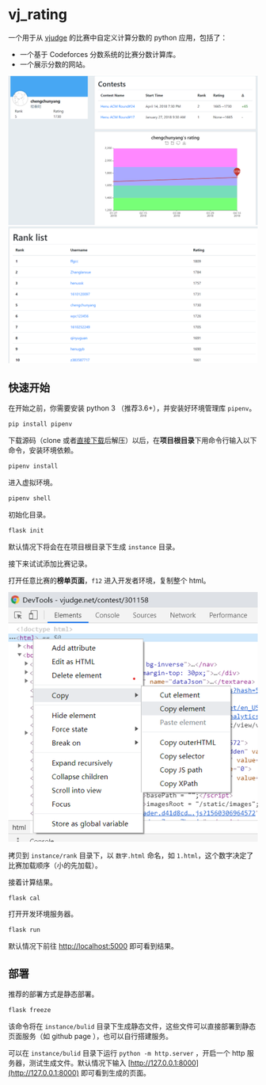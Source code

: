 # vj_rating

一个用于从 [vjudge](https://vjudge.net) 的比赛中自定义计算分数的 python 应用，包括了：

- 一个基于 Codeforces 分数系统的比赛分数计算库。
- 一个展示分数的网站。

![user_page](docs/img/user_page.png)
![rank_list_page](docs/img/rank_list_page.png)

## 快速开始

在开始之前，你需要安装 python 3 （推荐3.6+），并安装好环境管理库 `pipenv`。

```sh
pip install pipenv
```

下载源码（clone 或者[直接下载](https://github.com/rosekc/vj_rating/archive/dev.zip)后解压）以后，在**项目根目录**下用命令行输入以下命令，安装环境依赖。

```sh
pipenv install
```

进入虚拟环境。

```sh
pipenv shell
```

初始化目录。

```sh
flask init
```

默认情况下将会在在项目根目录下生成 `instance` 目录。

接下来试试添加比赛记录。

打开任意比赛的**榜单页面**，`f12` 进入开发者环境，复制整个 html。

![copy_html](docs/img/copy_html.png)

拷贝到 `instance/rank` 目录下，以 `数字.html` 命名，如 `1.html`，这个数字决定了比赛加载顺序（小的先加载）。

接着计算结果。

```sh
flask cal
```

打开开发环境服务器。

```sh
flask run
```

默认情况下前往 [http://localhost:5000](http://localhost:5000) 即可看到结果。

## 部署

推荐的部署方式是静态部署。

```sh
flask freeze
```

该命令将在 `instance/bulid` 目录下生成静态文件，这些文件可以直接部署到静态页面服务（如 github page ），也可以自行搭建服务。

可以在 `instance/bulid` 目录下运行 `python -m http.server` ，开启一个 http 服务器，测试生成文件。默认情况下输入 [http://127.0.0.1:8000](http://127.0.0.1:8000) 即可看到生成的页面。
